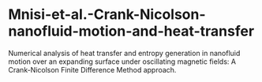 # Mnisi-et-al.-Crank-Nicolson-nanofluid-motion-and-heat-transfer
Numerical analysis of heat transfer and entropy generation in nanofluid motion over an expanding surface under oscillating magnetic fields: A Crank-Nicolson Finite Difference Method approach.
